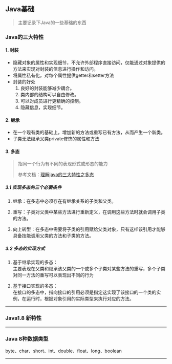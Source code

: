 ## Java基础

>主要记录下Java的一些基础的东西

### Java的三大特性

#### 1. 封装

- 隐藏对象的属性和实现细节，不允许外部程序直接访问，仅能通过对象提供的方法来实现对封装的信息进行操作和访问。
- 将属性私有化，对每个属性提供getter和setter方法
- 封装的好处
	1. 良好的封装能够减少耦合。
	2. 类内部的结构可以自由修改。
	3. 可以对成员进行更精确的控制。
	4. 隐藏信息，实现细节。

#### 2. 继承

- 在一个现有类的基础上，增加新的方法或重写已有方法，从而产生一个新类。
- 子类无法继承父类private修饰的属性和方法

#### 3. 多态

>指同一个行为有不同的表现形式或形态的能力
>
>参考文档：[理解java的三大特性之多态](https://www.cnblogs.com/chenssy/p/3372798.html)



##### 3.1 实现多态的三个必要条件

1.  继承：在多态中必须存在有继承关系的子类和父类。    
    
2.  重写：子类对父类中某些方法进行重新定义，在调用这些方法时就会调用子类的方法。
    
3.  向上转型：在多态中需要将子类的引用赋给父类对象，只有这样该引用才能够具备技能调用父类的方法和子类的方法。

##### 3.2 多态的实现方式

1.  基于继承实现的多态：  
主要表现在父类和继承该父类的一个或多个子类对某些方法的重写，多个子类对同一方法的重写可以表现出不同的行为

2.  基于接口实现的多态：  
在接口的多态中，指向接口的引用必须是指定这实现了该接口的一个类的实例，在运行时，根据对象引用的实际类型来执行对应的方法。

---

### Java1.8 新特性

---

### Java 8种数据类型

byte、char、short、int、double、float、long、boolean

---

